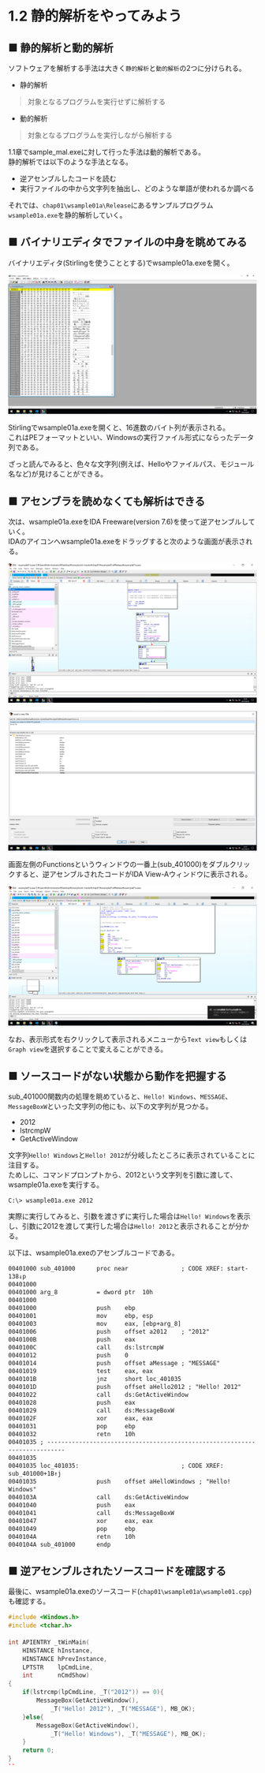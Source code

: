 # 1.2 静的解析をやってみよう
## ■ 静的解析と動的解析
ソフトウェアを解析する手法は大きく`静的解析`と`動的解析`の2つに分けられる。
- 静的解析
> 対象となるプログラムを実行せずに解析する
- 動的解析
> 対象となるプログラムを実行しながら解析する

1.1章でsample_mal.exeに対して行った手法は動的解析である。  
静的解析では以下のような手法となる。
- 逆アセンブルしたコードを読む
- 実行ファイルの中から文字列を抽出し、どのような単語が使われるか調べる

それでは、`chap01\wsample01a\Release`にあるサンプルプログラム`wsample01a.exe`を静的解析していく。  

## ■ バイナリエディタでファイルの中身を眺めてみる
バイナリエディタ(Stirlingを使うこととする)でwsample01a.exeを開く。
  
![1-2-1](./images/1-2-1.png)
  
Stirlingでwsample01a.exeを開くと、16進数のバイト列が表示される。  
これはPEフォーマットといい、Windowsの実行ファイル形式にならったデータ列である。  
  
ざっと読んでみると、色々な文字列(例えば、Helloやファイルパス、モジュール名など)が見けることができる。

## ■ アセンブラを読めなくても解析はできる
次は、wsample01a.exeをIDA Freeware(version 7.6)を使って逆アセンブルしていく。  
IDAのアイコンへwsample01a.exeをドラッグすると次のような画面が表示される。  
  
![1-2-2](./images/1-2-2.png)
  
![1-2-3](./images/1-2-3.png)
  
画面左側のFunctionsというウィンドウの一番上(sub_401000)をダブルクリックすると、逆アセンブルされたコードがIDA View-Aウィンドウに表示される。
  
![1-2-4](./images/1-2-4.png)
    
なお、表示形式を右クリックして表示されるメニューから`Text view`もしくは`Graph view`を選択することで変えることができる。

## ■ ソースコードがない状態から動作を把握する
sub_401000関数内の処理を眺めていると、`Hello! Windows`、`MESSAGE`、`MessageBoxW`といった文字列の他にも、以下の文字列が見つかる。
- 2012
- lstrcmpW
- GetActiveWindow

文字列`Hello! Windows`と`Hello! 2012`が分岐したところに表示されていることに注目する。  
ためしに、コマンドプロンプトから、2012という文字列を引数に渡して、wsample01a.exeを実行する。
```
C:\> wsample01a.exe 2012
```
実際に実行してみると、引数を渡さずに実行した場合は`Hello! Windows`を表示し、引数に2012を渡して実行した場合は`Hello! 2012`と表示されることが分かる。  
  
以下は、wsample01a.exeのアセンブルコードである。
```
00401000 sub_401000      proc near               ; CODE XREF: start-138↓p
00401000
00401000 arg_8           = dword ptr  10h
00401000
00401000                 push    ebp
00401001                 mov     ebp, esp
00401003                 mov     eax, [ebp+arg_8]
00401006                 push    offset a2012    ; "2012"
0040100B                 push    eax
0040100C                 call    ds:lstrcmpW
00401012                 push    0
00401014                 push    offset aMessage ; "MESSAGE"
00401019                 test    eax, eax
0040101B                 jnz     short loc_401035
0040101D                 push    offset aHello2012 ; "Hello! 2012"
00401022                 call    ds:GetActiveWindow
00401028                 push    eax
00401029                 call    ds:MessageBoxW
0040102F                 xor     eax, eax
00401031                 pop     ebp
00401032                 retn    10h
00401035 ; ---------------------------------------------------------------------------
00401035
00401035 loc_401035:                             ; CODE XREF: sub_401000+1B↑j
00401035                 push    offset aHelloWindows ; "Hello! Windows"
0040103A                 call    ds:GetActiveWindow
00401040                 push    eax
00401041                 call    ds:MessageBoxW
00401047                 xor     eax, eax
00401049                 pop     ebp
0040104A                 retn    10h
0040104A sub_401000      endp
```

## ■ 逆アセンブルされたソースコードを確認する
最後に、wsample01a.exeのソースコード(`chap01\wsample01a\wsample01.cpp`)も確認する。
```cpp
#include <Windows.h>
#include <tchar.h>

int APIENTRY _tWinMain(
	HINSTANCE hInstance, 
	HINSTANCE hPrevInstance, 
	LPTSTR    lpCmdLine, 
	int       nCmdShow)
{
	if(lstrcmp(lpCmdLine, _T("2012")) == 0){
		MessageBox(GetActiveWindow(), 
			_T("Hello! 2012"), _T("MESSAGE"), MB_OK);
	}else{
		MessageBox(GetActiveWindow(), 
			_T("Hello! Windows"), _T("MESSAGE"), MB_OK);
	}	
	return 0;
}
``
